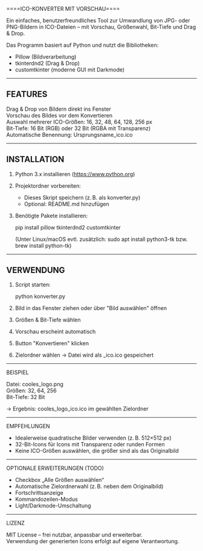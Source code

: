 ====ICO-KONVERTER MIT VORSCHAU====


Ein einfaches, benutzerfreundliches Tool zur Umwandlung von JPG- oder PNG-Bildern in ICO-Dateien – mit Vorschau, Größenwahl, Bit-Tiefe und Drag & Drop.

Das Programm basiert auf Python und nutzt die Bibliotheken:
- Pillow (Bildverarbeitung)
- tkinterdnd2 (Drag & Drop)
- customtkinter (moderne GUI mit Darkmode)

-------------------------------------------
FEATURES
-------------------------------------------
Drag & Drop von Bildern direkt ins Fenster  
Vorschau des Bildes vor dem Konvertieren  
Auswahl mehrerer ICO-Größen: 16, 32, 48, 64, 128, 256 px  
Bit-Tiefe: 16 Bit (RGB) oder 32 Bit (RGBA mit Transparenz)  
Automatische Benennung: Ursprungsname_ico.ico   

-------------------------------------------
INSTALLATION
-------------------------------------------
1. Python 3.x installieren (https://www.python.org)

2. Projektordner vorbereiten:
   - Dieses Skript speichern (z. B. als konverter.py)
   - Optional: README.md hinzufügen

3. Benötigte Pakete installieren:

   pip install pillow tkinterdnd2 customtkinter

   (Unter Linux/macOS evtl. zusätzlich:
    sudo apt install python3-tk
    bzw.
    brew install python-tk)

-------------------------------------------
VERWENDUNG
-------------------------------------------
1. Script starten:

   python konverter.py

2. Bild in das Fenster ziehen oder über "Bild auswählen" öffnen

3. Größen & Bit-Tiefe wählen

4. Vorschau erscheint automatisch

5. Button "Konvertieren" klicken

6. Zielordner wählen → Datei wird als <ursprungsname>_ico.ico gespeichert

-------------------------------------------
BEISPIEL

Datei:  cooles_logo.png  
Größen: 32, 64, 256  
Bit-Tiefe: 32 Bit

→ Ergebnis: cooles_logo_ico.ico im gewählten Zielordner

-------------------------------------------
EMPFEHLUNGEN

- Idealerweise quadratische Bilder verwenden (z. B. 512×512 px)
- 32-Bit-Icons für Icons mit Transparenz oder runden Formen
- Keine ICO-Größen auswählen, die größer sind als das Originalbild

-------------------------------------------
OPTIONALE ERWEITERUNGEN (TODO)

- Checkbox „Alle Größen auswählen“
- Automatische Zielordnerwahl (z. B. neben dem Originalbild)
- Fortschrittsanzeige
- Kommandozeilen-Modus
- Light/Darkmode-Umschaltung

-------------------------------------------
LIZENZ

MIT License – frei nutzbar, anpassbar und erweiterbar.  
Verwendung der generierten Icons erfolgt auf eigene Verantwortung.
